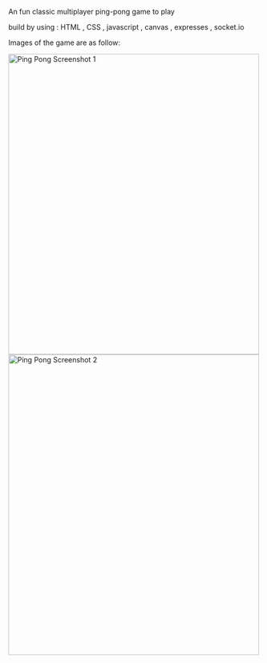 An fun classic multiplayer ping-pong game to play

build by using : HTML , CSS , javascript , canvas , expresses , socket.io

Images of the game are as follow:

<img src="https://github.com/sujal-jain-347/multiplayer_ping_pong_game/assets/136954858/b2d0423d-4494-4c02-9963-addbb86e6f23" alt="Ping Pong Screenshot 1" width="500" height ="600"/>

<img src="https://github.com/sujal-jain-347/multiplayer_ping_pong_game/assets/136954858/50467f2d-31b3-40e5-8566-56207b38e47b" alt="Ping Pong Screenshot 2" width="500" height ="600"/>
